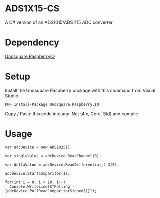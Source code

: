 # ADS1X15-CS
A C# version of an ADS1015/ADS1115 ADC converter

# Dependency

[Unosquare.RaspberryIO](https://github.com/unosquare/raspberryio)

# Setup

Install the Unosquare Raspberry package with this command from Visual Studio
``` 
PM> Install-Package Unosquare.Raspberry.IO
```

Copy / Paste this code into any .Net (4.x, Core, Std) and compile


# Usage
```
var adcDevice = new ADS1025();

var singleValue = adcDevice.ReadChannel(0);

var deltaValue = adcDevice.ReadDifferential_2_3(0);

adcDevice.StartComparitor(1);

for(int i = 0; i < 10; i++)
  Console.WriteLine($"Polling - {adcDevice.PollReadComparitorSigned()}");
```
